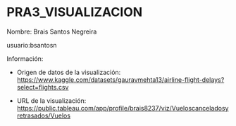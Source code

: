# PRA3_VISUALIZACION

Nombre: Brais Santos Negreira

usuario:bsantosn

Información:

- Origen de datos de la visualización: https://www.kaggle.com/datasets/gauravmehta13/airline-flight-delays?select=flights.csv

- URL de la visualización: https://public.tableau.com/app/profile/brais8237/viz/Vueloscanceladosyretrasados/Vuelos
